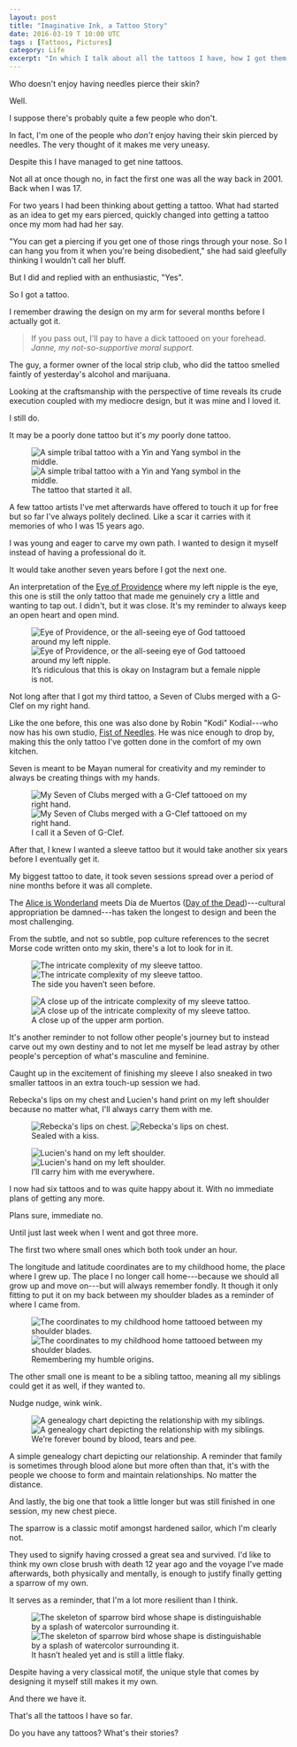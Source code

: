 ```yaml
---
layout: post
title: "Imaginative Ink, a Tattoo Story"
date: 2016-03-19 T 10:00 UTC
tags : [Tattoos, Pictures]
category: Life
excerpt: "In which I talk about all the tattoos I have, how I got them and what they mean."
---
```

Who doesn't enjoy having needles pierce their skin?

Well.

I suppose there's probably quite a few people who don't.

In fact, I'm one of the people who *don't* enjoy having their skin pierced by needles. The very thought of it makes me very uneasy.

Despite this I have managed to get nine tattoos.

Not all at once though no, in fact the first one was all the way back in 2001. Back when I was 17.

For two years I had been thinking about getting a tattoo. What had started as an idea to get my ears pierced, quickly changed into getting a tattoo once my mom had had her say.

"You can get a piercing if you get one of those rings through your nose. So I can hang you from it when you're being disobedient," she had said gleefully thinking I wouldn't call her bluff.

But I did and replied with an enthusiastic, "Yes".

So I got a tattoo.

I remember drawing the design on my arm for several months before I actually got it.

> If you pass out, I'll pay to have a dick tattooed on your forehead. <cite>Janne, my not-so-supportive moral support.</cite>

The guy, a former owner of the local strip club, who did the tattoo smelled faintly of yesterday's alcohol and marijuana.

Looking at the craftsmanship with the perspective of time reveals its crude execution coupled with my mediocre design, but it was mine and I loved it.

I still do.

It may be a poorly done tattoo but it's *my* poorly done tattoo.

<figure>
	<img class="js-lazy-load" data-original="/assets/posts/2016/march/imaginative-ink-a-tattoo-story/carlos-eriksson-tattoo-ying-yang-tribal.jpg" alt="A simple tribal tattoo with a Yin and Yang symbol in the middle.">
	<noscript>
		<img src="/assets/posts/2016/march/imaginative-ink-a-tattoo-story/carlos-eriksson-tattoo-ying-yang-tribal.jpg" alt="A simple tribal tattoo with a Yin and Yang symbol in the middle.">
	</noscript>
	<figcaption>The tattoo that started it all.</figcaption>
</figure>

A few tattoo artists I've met afterwards have offered to touch it up for free but so far I've always politely declined. Like a scar it carries with it memories of who I was 15 years ago.

I was young and eager to carve my own path. I wanted to design it myself instead of having a professional do it.

It would take another seven years before I got the next one.

An interpretation of the [Eye of Providence][eye] where my left nipple is the eye, this one is still the only tattoo that made me genuinely cry a little and wanting to tap out. I didn't, but it was close. It's my reminder to always keep an open heart and open mind.

<figure>
	<img class="js-lazy-load" data-original="/assets/posts/2016/march/imaginative-ink-a-tattoo-story/carlos-eriksson-tattoo-eye-of-providence.jpg" alt="Eye of Providence, or the all-seeing eye of God tattooed around my left nipple.">
	<noscript>
		<img src="/assets/posts/2016/march/imaginative-ink-a-tattoo-story/carlos-eriksson-tattoo-eye-of-providence.jpg" alt="Eye of Providence, or the all-seeing eye of God tattooed around my left nipple.">
	</noscript>
	<figcaption>It’s ridiculous that this is okay on Instagram but a female nipple is not.</figcaption>
</figure>

Not long after that I got my third tattoo, a Seven of Clubs merged with a G-Clef on my right hand.

Like the one before, this one was also done by Robin "Kodi" Kodial---who now has his own studio, [Fist of Needles][fist]. He was nice enough to drop by, making this the only tattoo I've gotten done in the comfort of my own kitchen.

Seven is meant to be Mayan numeral for creativity and my reminder to always be creating things with my hands.

<figure>
	<img class="js-lazy-load" data-original="/assets/posts/2016/march/imaginative-ink-a-tattoo-story/carlos-eriksson-tattoo-g-clef-seven-of-clubs.jpg" alt="My Seven of Clubs merged with a G-Clef tattooed on my right hand.">
	<noscript>
		<img src="/assets/posts/2016/march/imaginative-ink-a-tattoo-story/carlos-eriksson-tattoo-g-clef-seven-of-clubs.jpg" alt="My Seven of Clubs merged with a G-Clef tattooed on my right hand.">
	</noscript>
	<figcaption>I call it a Seven of G-Clef.</figcaption>
</figure>

After that, I knew I wanted a sleeve tattoo but it would take another six years before I eventually get it.

My biggest tattoo to date, it took seven sessions spread over a period of nine months before it was all complete.

The [Alice is Wonderland][alice] meets <span lang="es">Día de Muertos</span> ([Day of the Dead][dead])---cultural appropriation be damned---has taken the longest to design and been the most challenging.

From the subtle, and not so subtle, pop culture references to the secret Morse code written onto my skin, there's a lot to look for in it.

<figure>
	<img class="js-lazy-load" data-original="/assets/posts/2016/march/imaginative-ink-a-tattoo-story/carlos-eriksson-tattoo-dead-alice-sleeve.jpg" alt="The intricate complexity of my sleeve tattoo.">
	<noscript>
		<img src="/assets/posts/2016/march/imaginative-ink-a-tattoo-story/carlos-eriksson-tattoo-dead-alice-sleeve.jpg" alt="The intricate complexity of my sleeve tattoo.">
	</noscript>
	<figcaption>The side you haven’t seen before.</figcaption>
</figure>

<figure>
	<img class="js-lazy-load" data-original="/assets/posts/2016/march/imaginative-ink-a-tattoo-story/carlos-eriksson-tattoo-dead-alice-sleeve-close-up.jpg" alt="A close up of the intricate complexity of my sleeve tattoo.">
	<noscript>
		<img src="/assets/posts/2016/march/imaginative-ink-a-tattoo-story/carlos-eriksson-tattoo-dead-alice-sleeve-close-up.jpg" alt="A close up of the intricate complexity of my sleeve tattoo.">
	</noscript>
	<figcaption>A close up of the upper arm portion.</figcaption>
</figure>

It's another reminder to not follow other people's journey but to instead carve out my own destiny and to not let me myself be lead astray by other people's perception of what's masculine and feminine.

Caught up in the excitement of finishing my sleeve I also sneaked in two smaller tattoos in an extra touch-up session we had.

Rebecka's lips on my chest and Lucien's hand print on my left shoulder because no matter what, I'll always carry them with me.

<figure>
	<img class="js-lazy-load" data-original="/assets/posts/2016/march/imaginative-ink-a-tattoo-story/carlos-eriksson-tattoo-lips-of-rebecka.jpg" alt="Rebecka's lips on chest.">
	<noscript>
		<img src="/assets/posts/2016/march/imaginative-ink-a-tattoo-story/carlos-eriksson-tattoo-lips-of-rebecka.jpg" alt="Rebecka's lips on chest.">
	</noscript>
	<figcaption>Sealed with a kiss.</figcaption>
</figure>

<figure>
	<img class="js-lazy-load" data-original="/assets/posts/2016/march/imaginative-ink-a-tattoo-story/carlos-eriksson-tattoo-hand-of-lucien.jpg" alt="Lucien's hand on my left shoulder.">
	<noscript>
		<img src="/assets/posts/2016/march/imaginative-ink-a-tattoo-story/carlos-eriksson-tattoo-hand-of-lucien.jpg" alt="Lucien's hand on my left shoulder.">
	</noscript>
	<figcaption>I’ll carry him with me everywhere.</figcaption>
</figure>

I now had six tattoos and to was quite happy about it. With no immediate plans of getting any more.

Plans sure, immediate no.

Until just last week when I went and got three more.

The first two where small ones which both took under an hour.

The longitude and latitude coordinates are to my childhood home, the place where I grew up. The place I no longer call home---because we should all grow up and move on---but will always remember fondly. It though it only fitting to put it on my back between my shoulder blades as a reminder of where I came from.

<figure>
	<img class="js-lazy-load" data-original="/assets/posts/2016/march/imaginative-ink-a-tattoo-story/carlos-eriksson-tattoo-childhood-home-coordinates.jpg" alt="The coordinates to my childhood home tattooed between my shoulder blades.">
	<noscript>
		<img src="/assets/posts/2016/march/imaginative-ink-a-tattoo-story/carlos-eriksson-tattoo-childhood-home-coordinates.jpg" alt="The coordinates to my childhood home tattooed between my shoulder blades.">
	</noscript>
	<figcaption>Remembering my humble origins.</figcaption>
</figure>

The other small one is meant to be a sibling tattoo, meaning all my siblings could get it as well, if they wanted to.

Nudge nudge, wink wink.

<figure>
	<img class="js-lazy-load" data-original="/assets/posts/2016/march/imaginative-ink-a-tattoo-story/carlos-eriksson-tattoo-genealogy-chart.jpg" alt="A genealogy chart depicting the relationship with my siblings.">
	<noscript>
		<img src="/assets/posts/2016/march/imaginative-ink-a-tattoo-story/carlos-eriksson-tattoo-genealogy-chart.jpg" alt="A genealogy chart depicting the relationship with my siblings.">
	</noscript>
	<figcaption>We’re forever bound by blood, tears and pee.</figcaption>
</figure>

A simple genealogy chart depicting our relationship. A reminder that family is sometimes through blood alone but more often than that, it's with the people we choose to form and maintain relationships. No matter the distance.

And lastly, the big one that took a little longer but was still finished in one session, my new chest piece.

The sparrow is a classic motif amongst hardened sailor, which I'm clearly not.

They used to signify having crossed a great sea and survived. I'd like to think my own close brush with death 12 year ago and the voyage I've made afterwards, both physically and mentally, is enough to justify finally getting a sparrow of my own.

It serves as a reminder, that I'm a lot more resilient than I think.

<figure>
	<img class="js-lazy-load" data-original="/assets/posts/2016/march/imaginative-ink-a-tattoo-story/carlos-eriksson-tattoo-watercolor-sparrow.jpg" alt="The skeleton of sparrow bird whose shape is distinguishable by a splash of watercolor surrounding it.">
	<noscript>
		<img src="/assets/posts/2016/march/imaginative-ink-a-tattoo-story/carlos-eriksson-tattoo-watercolor-sparrow.jpg" alt="The skeleton of sparrow bird whose shape is distinguishable by a splash of watercolor surrounding it.">
	</noscript>
	<figcaption>It hasn’t healed yet and is still a little flaky.</figcaption>
</figure>

Despite having a very classical motif, the unique style that comes by designing it myself still makes it my own.

And there we have it.

That's all the tattoos I have so far.

Do you have any tattoos? What's their stories?

[eye]: https://en.wikipedia.org/wiki/Eye_of_Providence
[alice]: https://en.wikipedia.org/wiki/Alice's_Adventures_in_Wonderland
[dead]: https://en.wikipedia.org/wiki/Day_of_the_Dead
[fist]: http://fistofneedles.com/